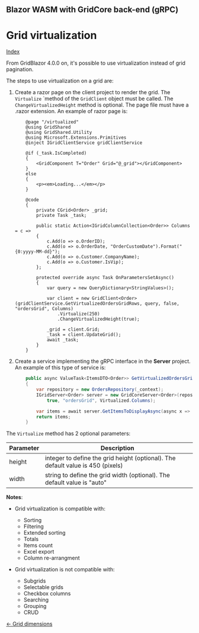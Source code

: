 ## Blazor WASM with GridCore back-end (gRPC)

# Grid virtualization

[Index](Documentation.md)

From GridBlazor 4.0.0 on, it's possible to use virtualization instead of grid pagination.

The steps to use virtualization on a grid are:

1. Create a razor page on the client project to render the grid. The ```Virtualize``` `method of the ```GridClient``` object must be called. The ```ChangeVirtualizedHeight``` method is optional. The page file must have a .razor extension. An example of razor page is:

    ```razor
        @page "/virtualized"
        @using GridShared
        @using GridShared.Utility
        @using Microsoft.Extensions.Primitives
        @inject IGridClientService gridClientService

        @if (_task.IsCompleted)
        {
            <GridComponent T="Order" Grid="@_grid"></GridComponent>
        }
        else
        {
            <p><em>Loading...</em></p>
        }

        @code
        {
            private CGrid<Order> _grid;
            private Task _task;

            public static Action<IGridColumnCollection<Order>> Columns = c =>
            {
                c.Add(o => o.OrderID);
                c.Add(o => o.OrderDate, "OrderCustomDate").Format("{0:yyyy-MM-dd}");
                c.Add(o => o.Customer.CompanyName);
                c.Add(o => o.Customer.IsVip);
            };

            protected override async Task OnParametersSetAsync()
            {
                var query = new QueryDictionary<StringValues>();

                var client = new GridClient<Order>(gridClientService.GetVirtualizedOrdersGridRows, query, false, "ordersGrid", Columns)
                    .Virtualize(250)
                    .ChangeVirtualizedHeight(true);
                
                _grid = client.Grid;
                _task = client.UpdateGrid();
                await _task;
            }
        }
    ```

2. Create a service implementing the gRPC interface in the **Server** project. An example of this type of service is: 

    ```c#
        public async ValueTask<ItemsDTO<Order>> GetVirtualizedOrdersGrid(QueryDictionary<string> query)
        {
            var repository = new OrdersRepository(_context);
            IGridServer<Order> server = new GridCoreServer<Order>(repository.GetAll(), query,
                true, "ordersGrid", Virtualized.Columns);

            var items = await server.GetItemsToDisplayAsync(async x => await x.ToListAsync());
            return items;
        }
    ```

The ```Virtualize``` method has 2 optional parameters:

Parameter | Description
--------- | -----------
height | integer to define the grid height (optional). The default value is 450 (pixels)
width | string to define the grid width (optional). The default value is "auto"

**Notes**:
* Grid virtualization is compatible with:
    - Sorting
    - Filtering
    - Extended sorting
    - Totals
    - Items count
    - Excel export
    - Column re-arrangment
    
* Grid virtualization is not compatible with:
    - Subgrids
    - Selectable grids
    - Checkbox columns
    - Searching
    - Grouping
    - CRUD

[<- Grid dimensions](Grid_dimensions.md)